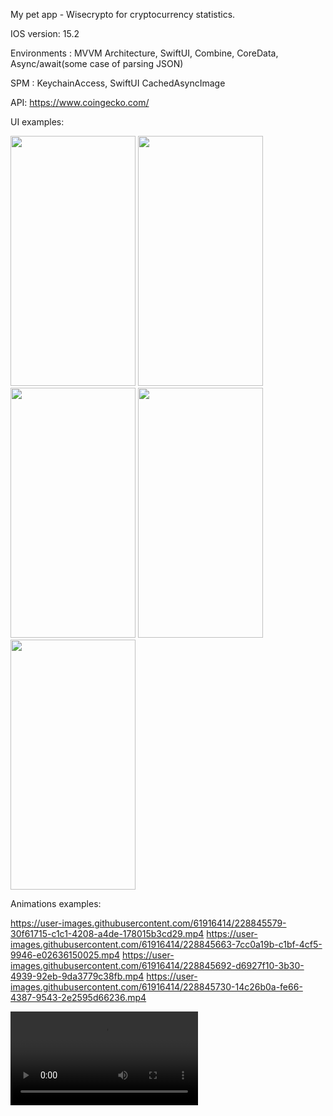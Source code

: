 My pet app - Wisecrypto for cryptocurrency statistics.

IOS version:   15.2

Environments : MVVM Architecture,
               SwiftUI,
               Combine,
               CoreData,
               Async/await(some case of parsing JSON)

SPM :          KeychainAccess,
               SwiftUI CachedAsyncImage 

API:          https://www.coingecko.com/

UI examples:

<img src="https://user-images.githubusercontent.com/61916414/228845056-ff9758c4-9e7b-4759-a954-c1738d9b45ff.png" width="200" height="400" /> <img src="https://user-images.githubusercontent.com/61916414/228845080-bfabc602-0a54-441d-8fc0-896129b0cb9d.png" width="200" height="400" /> <img src="https://user-images.githubusercontent.com/61916414/228845118-c9c98910-2ed3-4ac3-b3aa-7999b48aa965.png" width="200" height="400" /> <img src="https://user-images.githubusercontent.com/61916414/228845136-11327749-0e98-43e8-a830-f4585054bbf0.png" width="200" height="400" /> <img src="https://user-images.githubusercontent.com/61916414/228845147-fbe00f82-80e8-4938-b378-fd274e32bae2.png" width="200" height="400" />

Animations examples:

https://user-images.githubusercontent.com/61916414/228845579-30f61715-c1c1-4208-a4de-178015b3cd29.mp4
https://user-images.githubusercontent.com/61916414/228845663-7cc0a19b-c1bf-4cf5-9946-e02636150025.mp4
https://user-images.githubusercontent.com/61916414/228845692-d6927f10-3b30-4939-92eb-9da3779c38fb.mp4
https://user-images.githubusercontent.com/61916414/228845730-14c26b0a-fe66-4387-9543-2e2595d66236.mp4


 
<video src="" >
